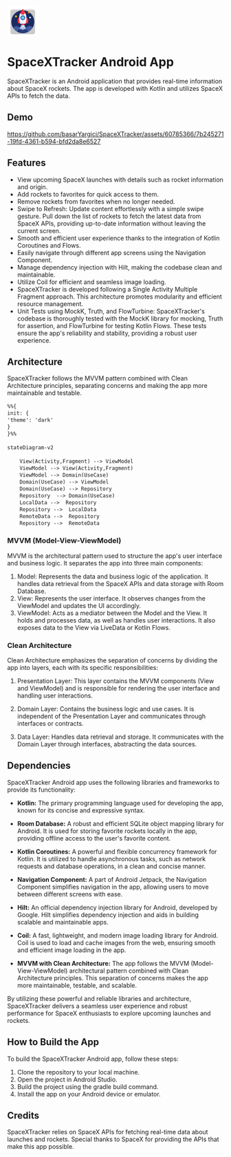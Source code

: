 <img src="https://github.com/basarYargici/SpaceXTracker/blob/main/app/src/main/res/mipmap-hdpi/ic_rocket_launcher.png"/>

# SpaceXTracker Android App

SpaceXTracker is an Android application that provides real-time information about SpaceX rockets. The app is
developed with Kotlin and utilizes SpaceX APIs to fetch the data.

## Demo

https://github.com/basarYargici/SpaceXTracker/assets/60785366/7b245271-19fd-4361-b594-bfd2da8e6527

## Features

- View upcoming SpaceX launches with details such as rocket information and origin.
- Add rockets to favorites for quick access to them.
- Remove rockets from favorites when no longer needed.
- Swipe to Refresh: Update content effortlessly with a simple swipe gesture. Pull down the list of rockets to
  fetch the latest data from SpaceX APIs, providing up-to-date information without leaving the current screen.
- Smooth and efficient user experience thanks to the integration of Kotlin Coroutines and Flows.
- Easily navigate through different app screens using the Navigation Component.
- Manage dependency injection with Hilt, making the codebase clean and maintainable.
- Utilize Coil for efficient and seamless image loading.
- SpaceXTracker is developed following a Single Activity Multiple Fragment approach. This architecture
  promotes modularity and efficient resource management.
- Unit Tests using MockK, Truth, and FlowTurbine: SpaceXTracker's codebase is thoroughly tested with the MockK
  library for mocking, Truth for assertion, and FlowTurbine for testing Kotlin Flows. These tests ensure the
  app's reliability and stability, providing a robust user experience.

## Architecture

SpaceXTracker follows the MVVM pattern combined with Clean Architecture principles, separating concerns and
making the app more maintainable and testable.

```mermaid
%%{
init: {
'theme': 'dark'
}
}%%

stateDiagram-v2
    
    View(Activity,Fragment) --> ViewModel 
    ViewModel --> View(Activity,Fragment) 
    ViewModel --> Domain(UseCase) 
    Domain(UseCase) --> ViewModel
    Domain(UseCase) --> Repository
    Repository  --> Domain(UseCase)
    LocalData -->  Repository
    Repository -->  LocalData  
    RemoteData -->  Repository
    Repository -->  RemoteData  
```

### MVVM (Model-View-ViewModel)

MVVM is the architectural pattern used to structure the app's user interface and business logic. It separates
the app into three main components:

1. Model: Represents the data and business logic of the application. It handles data retrieval from the SpaceX
   APIs and data storage with Room Database.
2. View: Represents the user interface. It observes changes from the ViewModel and updates the UI accordingly.
3. ViewModel: Acts as a mediator between the Model and the View. It holds and processes data, as well as
   handles user interactions. It also exposes data to the View via LiveData or Kotlin Flows.

### Clean Architecture

Clean Architecture emphasizes the separation of concerns by dividing the app into layers, each with its
specific responsibilities:

1. Presentation Layer: This layer contains the MVVM components (View and ViewModel) and is responsible for
   rendering the user interface and handling user interactions.

2. Domain Layer: Contains the business logic and use cases. It is independent of the Presentation Layer and
   communicates through interfaces or contracts.

3. Data Layer: Handles data retrieval and storage. It communicates with the Domain Layer through interfaces,
   abstracting the data sources.

## Dependencies

SpaceXTracker Android app uses the following libraries and frameworks to provide its functionality:

- **Kotlin:** The primary programming language used for developing the app, known for its concise and
  expressive syntax.

- **Room Database:** A robust and efficient SQLite object mapping library for Android. It is used for storing
  favorite rockets locally in the app, providing offline access to the user's favorite content.

- **Kotlin Coroutines:** A powerful and flexible concurrency framework for Kotlin. It is utilized to handle
  asynchronous tasks, such as network requests and database operations, in a clean and concise manner.

- **Navigation Component:** A part of Android Jetpack, the Navigation Component simplifies navigation in the
  app, allowing users to move between different screens with ease.

- **Hilt:** An official dependency injection library for Android, developed by Google. Hilt simplifies
  dependency injection and aids in building scalable and maintainable apps.

- **Coil:** A fast, lightweight, and modern image loading library for Android. Coil is used to load and cache
  images from the web, ensuring smooth and efficient image loading in the app.

- **MVVM with Clean Architecture:** The app follows the MVVM (Model-View-ViewModel) architectural pattern
  combined with Clean Architecture principles. This separation of concerns makes the app more maintainable,
  testable, and scalable.

By utilizing these powerful and reliable libraries and architecture, SpaceXTracker delivers a seamless user
experience and robust performance for SpaceX enthusiasts to explore upcoming launches and rockets.

## How to Build the App

To build the SpaceXTracker Android app, follow these steps:

1. Clone the repository to your local machine.
2. Open the project in Android Studio.
3. Build the project using the gradle build command.
4. Install the app on your Android device or emulator.

## Credits

SpaceXTracker relies on SpaceX APIs for fetching real-time data about launches and rockets. Special thanks to
SpaceX for providing the APIs that make this app possible.